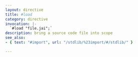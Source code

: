 ```yaml
---
layout: directive
title: #load
category: directive
invocation: |-
  `#load "file.jai";`
description: bring a source code file into scope
see_also:
- { text: "#import", url: "/stdlib/%23import/#/stdlib/" }

---
```


